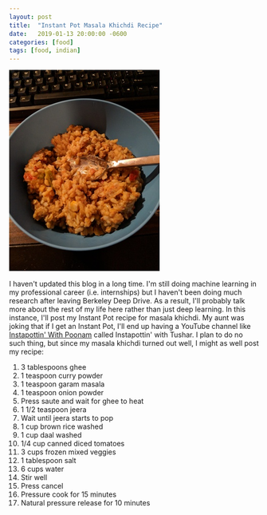```yaml
---
layout: post
title:  "Instant Pot Masala Khichdi Recipe"
date:   2019-01-13 20:00:00 -0600
categories: [food]
tags: [food, indian]
---
```

![Masala khichdi photo](/assets/img/2019-01-13-masala-khichdi.jpg)

I haven't updated this blog in a long time. I'm still doing machine learning in my professional career (i.e. internships) but I haven't been doing much research after leaving Berkeley Deep Drive. As a result, I'll probably talk more about the rest of my life here rather than just deep learning. In this instance, I'll post my Instant Pot recipe for masala khichdi. My aunt was joking that if I get an Instant Pot, I'll end up having a YouTube channel like [Instapottin' With Poonam][poonam] called Instapottin' with Tushar. I plan to do no such thing, but since my masala khichdi turned out well, I might as well post my recipe:

1. 3 tablespoons ghee
2. 1 teaspoon curry powder
3. 1 teaspoon garam masala
4. 1 teaspoon onion powder
5. Press saute and wait for ghee to heat
6. 1 1/2 teaspoon jeera
7. Wait until jeera starts to pop
8. 1 cup brown rice washed
9. 1 cup daal washed
10. 1/4 cup canned diced tomatoes
11. 3 cups frozen mixed veggies
12. 1 tablespoon salt
13. 6 cups water
14. Stir well
15. Press cancel
16. Pressure cook for 15 minutes
17. Natural pressure release for 10 minutes

[poonam]: https://www.youtube.com/channel/UCsJp7aFzqkRFGV22_g3QZFw
